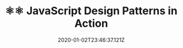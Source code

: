 ---
title: ⚛️⚛️ JavaScript Design Patterns in Action
date: "2020-01-02T23:46:37.121Z"
layout: post
draft: false
path: "https://blog.soshace.com/javascript-design-patterns-in-action/"
category: "JavaScript"
tags:
  - "JavaScript"
description: "In this article, we are going to explore all the popular design patterns used in JavaScript. We will discuss how to implement these patterns and why we need to build them."
---